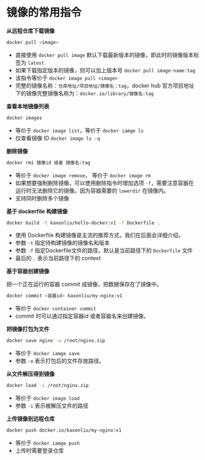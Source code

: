 # 镜像的常用指令



**从远程仓库下载镜像**

~~~bash
docker pull <image>
~~~

- 直接使用 `docker pull image` 默认下载最新版本的镜像，即此时的镜像版本标签为 `latest`
- 如果下载指定版本的镜像，则可以加上版本号 `docker pull image-name:tag`
- 该指令等价于 `docker image pull <image>`
- 完整的镜像名称：`仓库地址/项目地址/镜像名：tag`，docker hub 官方项目地址下的镜像完整镜像名称为：`docker.io/library/镜像名:tag`



**查看本地镜像列表**

~~~bash
docker images
~~~
- 等价于 `docker image list`，等价于 `docker iamge ls`
- 仅查看镜像 ID `docker image ls -q`



**删除镜像**

~~~bash
docker rmi 镜像id 或者 镜像名:tag
~~~

- 等价于 `docker image remove`， 等价于 `docker image rm`
- 如果想要强制删除镜像，可以使用删除指令时增加选项 `-f`，需要注意容器在运行时无法删除它的镜像。因为容器需要的 `lowerdir` 在镜像内。
- 支持同时删除多个镜像



**基于 dockerfile 构建镜像**

```bash
docker build -t kaxonliu/hello-docker:v1 -f Dockerfile .
```

- 使用 Dockerfile 构建镜像是主流的推荐方式，我们在后面会详细介绍。
- 参数 `-t` 指定待构建镜像的镜像名和版本
- 参数 `-f` 指定Dockerfile文件的路径，默认是当前路径下的 `Dockerfile` 文件
- 最后的 `.` 表示当前路径下的 context



**基于容器创建镜像**

把一个正在运行的容器 commit 成镜像，把数据保存在了镜像中。

```bash
docker commit <容器id> kaxonliu/my-nginx:v1
```

- 等价于 `docker container commit`
- commit 时可以通过指定容器id 或者容器名来创建镜像。



**把镜像打包为文件**

~~~bash
docker save nginx -o /root/nginx.zip
~~~

- 等价于 `docker iamge save`
- 参数 `-o` 表示打包后的文件存放路径。



**从文件解压得到镜像**

```bash
docker load -i /root/nginx.zip
```

- 等价于 `docker image load`
- 参数 `-i` 表示被解压文件的路径



**上传镜像到远程仓库**

```bash
docker push docker.io/kaxonliu/my-nginx:v1
```

- 等价于 `docker iamge push`
- 上传时需要登录仓库

